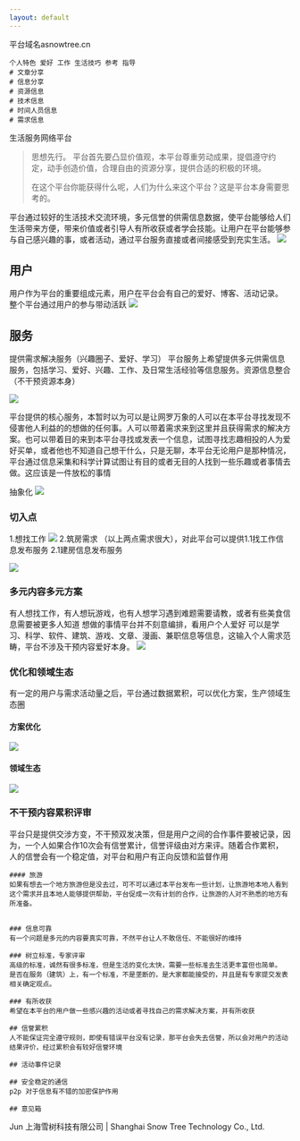 ```yaml
---
layout: default
---
```



平台域名asnowtree.cn

```
个人特色 爱好 工作 生活技巧 参考 指导
# 文章分享
# 信息分享
# 资源信息
# 技术信息
# 时间人员信息
# 需求信息
```

生活服务网络平台

> 思想先行。 平台首先要凸显价值观，本平台尊重劳动成果，提倡遵守约定，动手创造价值，合理自由的资源分享，提供合适的积极的环境。
>
> 在这个平台你能获得什么呢，人们为什么来这个平台？这是平台本身需要思考的。

平台通过较好的生活技术交流环境，多元信誉的供需信息数据，使平台能够给人们生活带来方便，带来价值或者引导人有所收获或者学会技能。让用户在平台能够参与自己感兴趣的事，或者活动，通过平台服务直接或者间接感受到充实生活。
![](https://docs.asnowtree.cn/images/3/27/服务平台1.png)
## 用户
用户作为平台的重要组成元素，用户在平台会有自己的爱好、博客、活动记录。
整个平台通过用户的参与带动活跃
![](https://docs.asnowtree.cn/images/4/32/平台生态.drawio.png)


## 服务
提供需求解决服务（兴趣圈子、爱好、学习）
平台服务上希望提供多元供需信息服务，包括学习、爱好、兴趣、工作、及日常生活经验等信息服务。资源信息整合（不干预资源本身）

![](https://docs.asnowtree.cn/images/3/27/信息服务.png)

平台提供的核心服务，本暂时以为可以是让网罗万象的人可以在本平台寻找发现不侵害他人利益的的想做的任何事。人可以带着需求来到这里并且获得需求的解决方案。也可以带着目的来到本平台寻找或发表一个信息，试图寻找志趣相投的人为爱好买单，或者他也不知道自己想干什么，只是无聊，本平台无论用户是那种情况，平台通过信息采集和科学计算试图让有目的或者无目的人找到一些乐趣或者事情去做。这应该是一件放松的事情

抽象化
![](https://docs.asnowtree.cn/images/4/32/抽象服务.drawio.png)
### 切入点
1.想找工作
![](https://docs.asnowtree.cn/images/4/32/找工作服务.drawio.png)
2.筑房需求
（以上两点需求很大），对此平台可以提供1.1找工作信息发布服务 2.1建房信息发布服务

![](https://docs.asnowtree.cn/images/4/32/筑房需求.drawio.png)


### 多元内容多元方案
有人想找工作，有人想玩游戏，也有人想学习遇到难题需要请教，或者有些美食信息需要被更多人知道
想做的事情平台并不刻意编排，看用户个人爱好
可以是学习、科学、软件、建筑、游戏、文章、漫画、兼职信息等信息，这输入个人需求范畴，平台不涉及干预内容爱好本身。
![](https://docs.asnowtree.cn/images/3/27/分类标签.png)

### 优化和领域生态
有一定的用户与需求活动量之后，平台通过数据累积，可以优化方案，生产领域生态圈
#### 方案优化
![](https://docs.asnowtree.cn/images/4/32/智能方案评审.drawio.png)
#### 领域生态
![](https://docs.asnowtree.cn/images/4/32/领域生态优化建设.drawio.png)
### 不干预内容累积评审
平台只是提供交涉方变，不干预双发决策，但是用户之间的合作事件要被记录，因为，一个人如果合作10次会有信誉累计，信誉评级由对方来评。随着合作累积，人的信誉会有一个稳定值，对平台和用户有正向反馈和监督作用


```
#### 旅游
如果有想去一个地方旅游但是没去过，可不可以通过本平台发布一些计划，让旅游地本地人看到这个需求并且本地人能够提供帮助，平台促成一次有计划的合作，让旅游的人对不熟悉的地方有所准备。


### 信息可靠
有一个问题是多元的内容要真实可靠，不然平台让人不敢信任、不能很好的维持

### 树立标准，专家评审
高级的标准，诚然有很多标准，但是生活的变化太快，需要一些标准去生活更丰富但也简单。
是否在服务（建筑）上，有一个标准，不是垄断的，是大家都能接受的，并且是有专家提交发表相关确定观点。

### 有所收获
希望在本平台的用户做一些感兴趣的活动或者寻找自己的需求解决方案，并有所收获

## 信誉累积
人不能保证完全遵守规则，即使有错误平台没有记录，那平台会失去信誉，所以会对用户的活动结果评价，经过累积会有较好信誉环境

## 活动事件记录

## 安全稳定的通信
p2p 对于信息有不错的加密保护作用

## 意见箱
```



Jun 上海雪树科技有限公司 | Shanghai Snow Tree Technology Co., Ltd.
